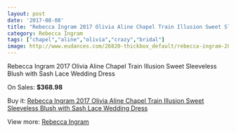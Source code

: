 ```yaml
---
layout: post
date: '2017-08-08'
title: "Rebecca Ingram 2017 Olivia Aline Chapel Train Illusion Sweet Sleeveless Blush with Sash Lace Wedding Dress"
category: Rebecca Ingram
tags: ["chapel","aline","olivia","crazy","bridal"]
image: http://www.eudances.com/26820-thickbox_default/rebecca-ingram-2017-olivia-aline-chapel-train-illusion-sweet-sleeveless-blush-with-sash-lace-wedding-dress.jpg
---
```

Rebecca Ingram 2017 Olivia Aline Chapel Train Illusion Sweet Sleeveless Blush with Sash Lace Wedding Dress

On Sales: **$368.98**
<a href="https://www.eudances.com/en/rebecca-ingram/8933-rebecca-ingram-2017-olivia-aline-chapel-train-illusion-sweet-sleeveless-blush-with-sash-lace-wedding-dress.html"><amp-img layout="responsive" width="600" height="600" src="//www.eudances.com/26820-thickbox_default/rebecca-ingram-2017-olivia-aline-chapel-train-illusion-sweet-sleeveless-blush-with-sash-lace-wedding-dress.jpg" alt="Rebecca Ingram 2017 Olivia Aline Chapel Train Illusion Sweet Sleeveless Blush with Sash Lace Wedding Dress 0" /></a>
<a href="https://www.eudances.com/en/rebecca-ingram/8933-rebecca-ingram-2017-olivia-aline-chapel-train-illusion-sweet-sleeveless-blush-with-sash-lace-wedding-dress.html"><amp-img layout="responsive" width="600" height="600" src="//www.eudances.com/26829-thickbox_default/rebecca-ingram-2017-olivia-aline-chapel-train-illusion-sweet-sleeveless-blush-with-sash-lace-wedding-dress.jpg" alt="Rebecca Ingram 2017 Olivia Aline Chapel Train Illusion Sweet Sleeveless Blush with Sash Lace Wedding Dress 1" /></a>
<a href="https://www.eudances.com/en/rebecca-ingram/8933-rebecca-ingram-2017-olivia-aline-chapel-train-illusion-sweet-sleeveless-blush-with-sash-lace-wedding-dress.html"><amp-img layout="responsive" width="600" height="600" src="//www.eudances.com/26828-thickbox_default/rebecca-ingram-2017-olivia-aline-chapel-train-illusion-sweet-sleeveless-blush-with-sash-lace-wedding-dress.jpg" alt="Rebecca Ingram 2017 Olivia Aline Chapel Train Illusion Sweet Sleeveless Blush with Sash Lace Wedding Dress 2" /></a>
<a href="https://www.eudances.com/en/rebecca-ingram/8933-rebecca-ingram-2017-olivia-aline-chapel-train-illusion-sweet-sleeveless-blush-with-sash-lace-wedding-dress.html"><amp-img layout="responsive" width="600" height="600" src="//www.eudances.com/26827-thickbox_default/rebecca-ingram-2017-olivia-aline-chapel-train-illusion-sweet-sleeveless-blush-with-sash-lace-wedding-dress.jpg" alt="Rebecca Ingram 2017 Olivia Aline Chapel Train Illusion Sweet Sleeveless Blush with Sash Lace Wedding Dress 3" /></a>
<a href="https://www.eudances.com/en/rebecca-ingram/8933-rebecca-ingram-2017-olivia-aline-chapel-train-illusion-sweet-sleeveless-blush-with-sash-lace-wedding-dress.html"><amp-img layout="responsive" width="600" height="600" src="//www.eudances.com/26826-thickbox_default/rebecca-ingram-2017-olivia-aline-chapel-train-illusion-sweet-sleeveless-blush-with-sash-lace-wedding-dress.jpg" alt="Rebecca Ingram 2017 Olivia Aline Chapel Train Illusion Sweet Sleeveless Blush with Sash Lace Wedding Dress 4" /></a>
<a href="https://www.eudances.com/en/rebecca-ingram/8933-rebecca-ingram-2017-olivia-aline-chapel-train-illusion-sweet-sleeveless-blush-with-sash-lace-wedding-dress.html"><amp-img layout="responsive" width="600" height="600" src="//www.eudances.com/26825-thickbox_default/rebecca-ingram-2017-olivia-aline-chapel-train-illusion-sweet-sleeveless-blush-with-sash-lace-wedding-dress.jpg" alt="Rebecca Ingram 2017 Olivia Aline Chapel Train Illusion Sweet Sleeveless Blush with Sash Lace Wedding Dress 5" /></a>
<a href="https://www.eudances.com/en/rebecca-ingram/8933-rebecca-ingram-2017-olivia-aline-chapel-train-illusion-sweet-sleeveless-blush-with-sash-lace-wedding-dress.html"><amp-img layout="responsive" width="600" height="600" src="//www.eudances.com/26824-thickbox_default/rebecca-ingram-2017-olivia-aline-chapel-train-illusion-sweet-sleeveless-blush-with-sash-lace-wedding-dress.jpg" alt="Rebecca Ingram 2017 Olivia Aline Chapel Train Illusion Sweet Sleeveless Blush with Sash Lace Wedding Dress 6" /></a>
<a href="https://www.eudances.com/en/rebecca-ingram/8933-rebecca-ingram-2017-olivia-aline-chapel-train-illusion-sweet-sleeveless-blush-with-sash-lace-wedding-dress.html"><amp-img layout="responsive" width="600" height="600" src="//www.eudances.com/26823-thickbox_default/rebecca-ingram-2017-olivia-aline-chapel-train-illusion-sweet-sleeveless-blush-with-sash-lace-wedding-dress.jpg" alt="Rebecca Ingram 2017 Olivia Aline Chapel Train Illusion Sweet Sleeveless Blush with Sash Lace Wedding Dress 7" /></a>
<a href="https://www.eudances.com/en/rebecca-ingram/8933-rebecca-ingram-2017-olivia-aline-chapel-train-illusion-sweet-sleeveless-blush-with-sash-lace-wedding-dress.html"><amp-img layout="responsive" width="600" height="600" src="//www.eudances.com/26822-thickbox_default/rebecca-ingram-2017-olivia-aline-chapel-train-illusion-sweet-sleeveless-blush-with-sash-lace-wedding-dress.jpg" alt="Rebecca Ingram 2017 Olivia Aline Chapel Train Illusion Sweet Sleeveless Blush with Sash Lace Wedding Dress 8" /></a>
<a href="https://www.eudances.com/en/rebecca-ingram/8933-rebecca-ingram-2017-olivia-aline-chapel-train-illusion-sweet-sleeveless-blush-with-sash-lace-wedding-dress.html"><amp-img layout="responsive" width="600" height="600" src="//www.eudances.com/26821-thickbox_default/rebecca-ingram-2017-olivia-aline-chapel-train-illusion-sweet-sleeveless-blush-with-sash-lace-wedding-dress.jpg" alt="Rebecca Ingram 2017 Olivia Aline Chapel Train Illusion Sweet Sleeveless Blush with Sash Lace Wedding Dress 9" /></a>

Buy it: [Rebecca Ingram 2017 Olivia Aline Chapel Train Illusion Sweet Sleeveless Blush with Sash Lace Wedding Dress](https://www.eudances.com/en/rebecca-ingram/8933-rebecca-ingram-2017-olivia-aline-chapel-train-illusion-sweet-sleeveless-blush-with-sash-lace-wedding-dress.html "Rebecca Ingram 2017 Olivia Aline Chapel Train Illusion Sweet Sleeveless Blush with Sash Lace Wedding Dress")

View more: [Rebecca Ingram](https://www.eudances.com/en/131-rebecca-ingram "Rebecca Ingram")